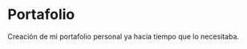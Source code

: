 Portafolio
======================

Creación de mi portafolio personal ya hacia tiempo que lo necesitaba.